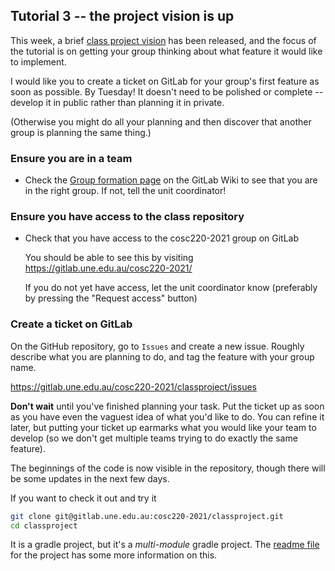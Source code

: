 ## Tutorial 3 -- the project vision is up

This week, a brief [class project vision](https://echo360.org.au/media/dd8d001d-00c6-4276-9b44-05d25d4109d8/public) has been released, and the focus of the tutorial is on getting your group thinking about what feature it would like to implement.

I would like you to create a ticket on GitLab for your group's first feature as soon as possible. By Tuesday! It doesn't need to be polished or complete -- develop it in public rather than planning it in private.

(Otherwise you might do all your planning and then discover that another group is planning the same thing.)

### Ensure you are in a team

* Check the [Group formation page](https://gitlab.une.edu.au/cosc220-2021/classproject/-/wikis/group-formation) on the GitLab Wiki to see that you are in the right group. If not, tell the unit coordinator!

### Ensure you have access to the class repository

* Check that you have access to the cosc220-2021 group on GitLab

  You should be able to see this by visiting https://gitlab.une.edu.au/cosc220-2021/
  
  If you do not yet have access, let the unit coordinator know (preferably by pressing the "Request access" button)
   
### Create a ticket on GitLab

On the GitHub repository, go to `Issues` and create a new issue. Roughly describe what you are planning to do, and tag the feature with your group name.

https://gitlab.une.edu.au/cosc220-2021/classproject/issues

**Don't wait** until you've finished planning your task. Put the ticket up as soon as you have even the vaguest idea of what you'd like to do. You can refine it later, but putting your ticket up earmarks what you would like your team to develop (so we don't get multiple teams trying to do exactly the same feature).

The beginnings of the code is now visible in the repository, though there will be some updates in the next few days.

If you want to check it out and try it

```sh
git clone git@gitlab.une.edu.au:cosc220-2021/classproject.git
cd classproject
```

It is a gradle project, but it's a *multi-module* gradle project. The [readme file](https://gitlab.une.edu.au/cosc220-2021/classproject/-/blob/master/README.md) for the project has some more information on this.


